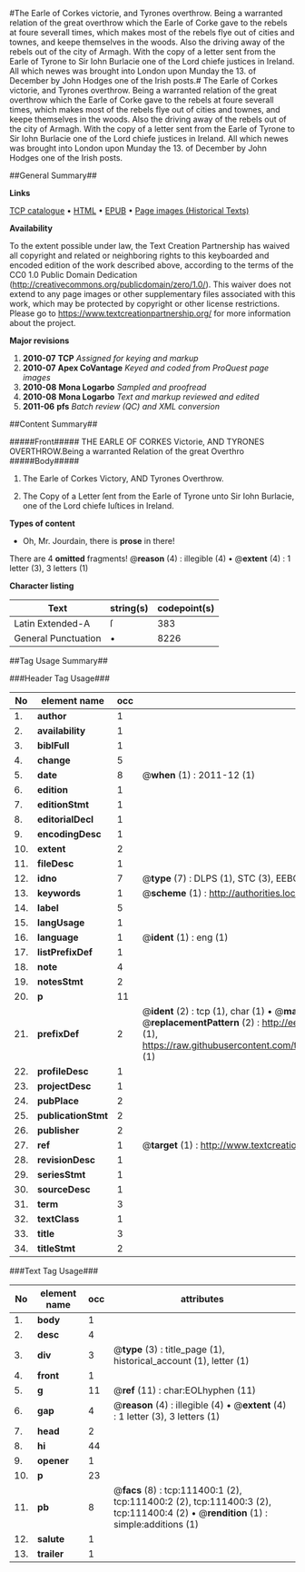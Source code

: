 #The Earle of Corkes victorie, and Tyrones overthrow. Being a warranted relation of the great overthrow which the Earle of Corke gave to the rebels at foure severall times, which makes most of the rebels flye out of cities and townes, and keepe themselves in the woods. Also the driving away of the rebels out of the city of Armagh. With the copy of a letter sent from the Earle of Tyrone to Sir Iohn Burlacie one of the Lord chiefe justices in Ireland. All which newes was brought into London upon Munday the 13. of December by John Hodges one of the Irish posts.#
The Earle of Corkes victorie, and Tyrones overthrow. Being a warranted relation of the great overthrow which the Earle of Corke gave to the rebels at foure severall times, which makes most of the rebels flye out of cities and townes, and keepe themselves in the woods. Also the driving away of the rebels out of the city of Armagh. With the copy of a letter sent from the Earle of Tyrone to Sir Iohn Burlacie one of the Lord chiefe justices in Ireland. All which newes was brought into London upon Munday the 13. of December by John Hodges one of the Irish posts.

##General Summary##

**Links**

[TCP catalogue](http://www.ota.ox.ac.uk/tcp/)  • 
[HTML](http://tei.it.ox.ac.uk/tcp/Texts-HTML/free/A84/A84424.html)  • 
[EPUB](http://tei.it.ox.ac.uk/tcp/Texts-EPUB/free/A84/A84424.epub) • 
[Page images (Historical Texts)](https://historicaltexts.jisc.ac.uk/eebo-99859326e)

**Availability**

To the extent possible under law, the Text Creation Partnership has waived all copyright and related or neighboring rights to this keyboarded and encoded edition of the work described above, according to the terms of the CC0 1.0 Public Domain Dedication (http://creativecommons.org/publicdomain/zero/1.0/). This waiver does not extend to any page images or other supplementary files associated with this work, which may be protected by copyright or other license restrictions. Please go to https://www.textcreationpartnership.org/ for more information about the project.

**Major revisions**

1. __2010-07__ __TCP__ *Assigned for keying and markup*
1. __2010-07__ __Apex CoVantage__ *Keyed and coded from ProQuest page images*
1. __2010-08__ __Mona Logarbo__ *Sampled and proofread*
1. __2010-08__ __Mona Logarbo__ *Text and markup reviewed and edited*
1. __2011-06__ __pfs__ *Batch review (QC) and XML conversion*

##Content Summary##

#####Front#####
THE EARLE OF CORKES Victorie, AND TYRONES OVERTHROW.Being a warranted Relation of the great Overthro
#####Body#####

1. The Earle of Corkes Victory, AND Tyrones Overthrow.

1. The Copy of a Letter ſent from the Earle of Tyrone unto Sir Iohn Burlacie, one of the Lord chiefe Iuſtices in Ireland.

**Types of content**

  * Oh, Mr. Jourdain, there is **prose** in there!

There are 4 **omitted** fragments! 
 @__reason__ (4) : illegible (4)  •  @__extent__ (4) : 1 letter (3), 3 letters (1)

**Character listing**


|Text|string(s)|codepoint(s)|
|---|---|---|
|Latin Extended-A|ſ|383|
|General Punctuation|•|8226|

##Tag Usage Summary##

###Header Tag Usage###

|No|element name|occ|attributes|
|---|---|---|---|
|1.|__author__|1||
|2.|__availability__|1||
|3.|__biblFull__|1||
|4.|__change__|5||
|5.|__date__|8| @__when__ (1) : 2011-12 (1)|
|6.|__edition__|1||
|7.|__editionStmt__|1||
|8.|__editorialDecl__|1||
|9.|__encodingDesc__|1||
|10.|__extent__|2||
|11.|__fileDesc__|1||
|12.|__idno__|7| @__type__ (7) : DLPS (1), STC (3), EEBO-CITATION (1), PROQUEST (1), VID (1)|
|13.|__keywords__|1| @__scheme__ (1) : http://authorities.loc.gov/ (1)|
|14.|__label__|5||
|15.|__langUsage__|1||
|16.|__language__|1| @__ident__ (1) : eng (1)|
|17.|__listPrefixDef__|1||
|18.|__note__|4||
|19.|__notesStmt__|2||
|20.|__p__|11||
|21.|__prefixDef__|2| @__ident__ (2) : tcp (1), char (1)  •  @__matchPattern__ (2) : ([0-9\-]+):([0-9IVX]+) (1), (.+) (1)  •  @__replacementPattern__ (2) : http://eebo.chadwyck.com/downloadtiff?vid=$1&page=$2 (1), https://raw.githubusercontent.com/textcreationpartnership/Texts/master/tcpchars.xml#$1 (1)|
|22.|__profileDesc__|1||
|23.|__projectDesc__|1||
|24.|__pubPlace__|2||
|25.|__publicationStmt__|2||
|26.|__publisher__|2||
|27.|__ref__|1| @__target__ (1) : http://www.textcreationpartnership.org/docs/. (1)|
|28.|__revisionDesc__|1||
|29.|__seriesStmt__|1||
|30.|__sourceDesc__|1||
|31.|__term__|3||
|32.|__textClass__|1||
|33.|__title__|3||
|34.|__titleStmt__|2||


###Text Tag Usage###

|No|element name|occ|attributes|
|---|---|---|---|
|1.|__body__|1||
|2.|__desc__|4||
|3.|__div__|3| @__type__ (3) : title_page (1), historical_account (1), letter (1)|
|4.|__front__|1||
|5.|__g__|11| @__ref__ (11) : char:EOLhyphen (11)|
|6.|__gap__|4| @__reason__ (4) : illegible (4)  •  @__extent__ (4) : 1 letter (3), 3 letters (1)|
|7.|__head__|2||
|8.|__hi__|44||
|9.|__opener__|1||
|10.|__p__|23||
|11.|__pb__|8| @__facs__ (8) : tcp:111400:1 (2), tcp:111400:2 (2), tcp:111400:3 (2), tcp:111400:4 (2)  •  @__rendition__ (1) : simple:additions (1)|
|12.|__salute__|1||
|13.|__trailer__|1||

